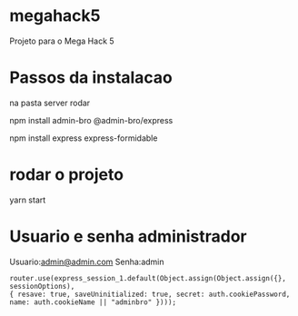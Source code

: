 # megahack5
Projeto para o Mega Hack 5

# Passos da instalacao
na pasta server rodar

npm install admin-bro @admin-bro/express

npm install express express-formidable

# rodar o projeto
yarn start

# Usuario e senha administrador

Usuario:admin@admin.com
Senha:admin


    router.use(express_session_1.default(Object.assign(Object.assign({}, sessionOptions), 
    { resave: true, saveUninitialized: true, secret: auth.cookiePassword, name: auth.cookieName || "adminbro" })));
    